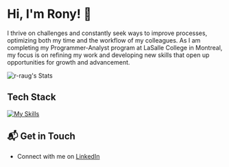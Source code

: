 # Hi, I'm Rony! 👋

I thrive on challenges and constantly seek ways to improve processes, optimizing both my time and the workflow of my colleagues. As I am completing my Programmer-Analyst program at LaSalle College in Montreal, my focus is on refining my work and developing new skills that open up opportunities for growth and advancement.

![r-raug's Stats](https://github-readme-stats.vercel.app/api?username=r-raug&theme=vue-dark&show_icons=true&hide_border=true&count_private=true)




## Tech Stack
[![My Skills](https://skillicons.dev/icons?i=js,html,css,cs,net,java,docker,py,unity)](https://skillicons.dev)



## 📬 Get in Touch

- Connect with me on [LinkedIn](https://www.linkedin.com/in/ronyraug/)

